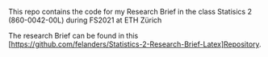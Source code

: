This repo contains the code for my Research Brief in the class Statisics 2 (860-0042-00L) during FS2021 at ETH Zürich

The research Brief can be found in this [https://github.com/felanders/Statistics-2-Research-Brief-Latex]Repository.
